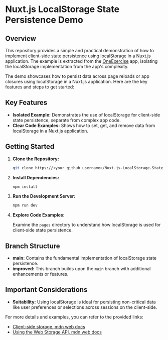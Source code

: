 # Nuxt.js LocalStorage State Persistence Demo

## Overview

This repository provides a simple and practical demonstration of how to implement 
client-side state persistence using localStorage in a Nuxt.js application. 
The example is extracted from the [OneExercise](https://oneexercise.mstflotfy.com/) app, 
isolating the localStorage implementation from the app's complexity.

The demo showcases how to persist data across page reloads or app closures using localStorage in a Nuxt.js application. 
Here are the key features and steps to get started:

## Key Features

- **Isolated Example:** Demonstrates the use of localStorage for client-side state persistence, 
separate from complex app code.
- **Clear Code Examples:** Shows how to set, get, and remove data from localStorage in a Nuxt.js application.

## Getting Started

1. **Clone the Repository:**

   ```bash
   git clone https://<your_github_username>/Nuxt.js-LocalStorage-State-Persistence-Demo
   ```

2. **Install Dependencies:**

   ```bash
   npm install
   ```

3. **Run the Development Server:**

   ```bash
   npm run dev
   ```

4. **Explore Code Examples:**

   Examine the `pages` directory to understand how localStorage is used for client-side state persistence.

## Branch Structure

- **main:** Contains the fundamental implementation of localStorage state persistence.
- **improved:** This branch builds upon the `main` branch with additional enhancements or features.

## Important Considerations

- **Suitability:** Using localStorage is ideal for persisting non-critical data like user preferences or selections across sessions on the client-side.

For more details and examples, you can refer to the provided links:

- [Client-side storage, mdn web docs](https://developer.mozilla.org/en-US/docs/Learn/JavaScript/Client-side_web_APIs/Client-side_storage#storing_simple_data_%E2%80%94_web_storage)
- [Using the Web Storage API, mdn web docs](https://developer.mozilla.org/en-US/docs/Web/API/Web_Storage_API/Using_the_Web_Storage_API#basic_concepts)
